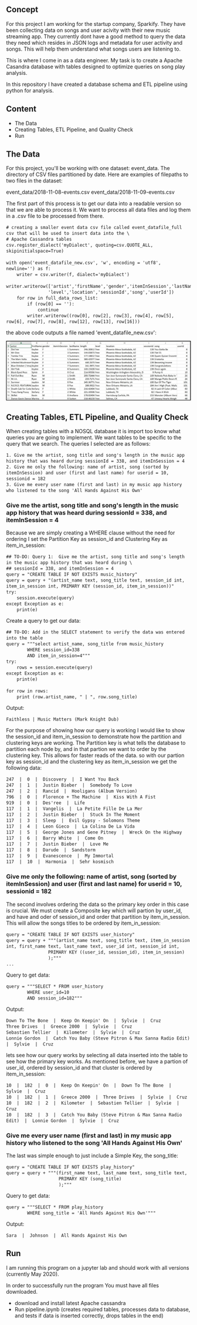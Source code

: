 ## Concept
For this project I am working for the startup company, Sparkify. They have been collecting data on songs and user acivity with their new music streaming app. They currently dont have a good method to query the data they need which resides in JSON logs and metadata for user activity and songs. This will help them understand what songs users are listening to. 

This is where I come in as a data engineer. My task is to create a Apache Casandra database with tables designed to optimize queries on song play analysis. 

In this repository I have created a database schema and ETL pipeline using python for analysis. 

## Content
- The Data
- Creating Tables, ETL Pipeline, and Quality Check
- Run

## The Data
For this project, you'll be working with one dataset: event_data. The directory of CSV files partitioned by date. Here are examples of filepaths to two files in the dataset:

event_data/2018-11-08-events.csv
event_data/2018-11-09-events.csv

The first part of this process is to get our data into a readable version so that we are able to process it. We want to process all data files and log them in a .csv file to be  processed from there. 

    # creating a smaller event data csv file called event_datafile_full csv that will be used to insert data into the \
    # Apache Cassandra tables
    csv.register_dialect('myDialect', quoting=csv.QUOTE_ALL, skipinitialspace=True)

    with open('event_datafile_new.csv', 'w', encoding = 'utf8', newline='') as f:
        writer = csv.writer(f, dialect='myDialect')
        writer.writerow(['artist','firstName','gender','itemInSession','lastName','length',\
                    'level','location','sessionId','song','userId'])
        for row in full_data_rows_list:
            if (row[0] == ''):
                continue
            writer.writerow((row[0], row[2], row[3], row[4], row[5], row[6], row[7], row[8], row[12], row[13], row[16]))
            
the above code outputs a file named 'event_datafile_new.csv':

![image1](images/image_event_datafile_new.jpg)

## Creating Tables, ETL Pipeline, and Quality Check

When creating tables with a NOSQL database it is import too know what queries you are going to implement. We want tables to be specific to the query that we search. The queries I selected are as follows:

    1. Give me the artist, song title and song's length in the music app history that was heard during sessionId = 338, and itemInSession = 4
    2. Give me only the following: name of artist, song (sorted by itemInSession) and user (first and last name) for userid = 10, sessionid = 182
    3. Give me every user name (first and last) in my music app history who listened to the song 'All Hands Against His Own'

### Give me the artist, song title and song's length in the music app history that was heard during sessionId = 338, and itemInSession = 4
Because we are simply creating a WHERE clause without the need for ordering I set the Partition Key as session_id and  Clustering Key as item_in_session:

    ## TO-DO: Query 1:  Give me the artist, song title and song's length in the music app history that was heard during \
    ## sessionId = 338, and itemInSession = 4
    query = "CREATE TABLE IF NOT EXISTS music_history"
    query = query + "(artist_name text, song_title text, session_id int, item_in_session int, PRIMARY KEY (session_id, item_in_session))"
    try:
        session.execute(query)
    except Exception as e:
        print(e)
        
Create a query to get our data:

    ## TO-DO: Add in the SELECT statement to verify the data was entered into the table
    query = """select artist_name, song_title from music_history 
            WHERE session_id=338 
            AND item_in_session=4"""
    try:
        rows = session.execute(query)
    except Exception as e:
        print(e)

    for row in rows:
        print (row.artist_name, " | ", row.song_title)
        
Output:

    Faithless | Music Matters (Mark Knight Dub)
    
For the purpose of showing how our query is working I would like to show the session_id and item_in_session to demonstrate how the partition and clustering keys are working. The Partition key is what tells the database to partition each node by, and in that partion we want to order by the clustering key. This allows for faster reads of the data. so with our partion key as session_id and the clustering key as item_in_session we get the following data:

    247  |  0  |  Discovery  |  I Want You Back
    247  |  1  |  Justin Bieber  |  Somebody To Love
    247  |  2  |  Rancid  |  Hooligans (Album Version)
    796  |  0  |  Florence + The Machine  |  Kiss With A Fist
    919  |  0  |  Des'ree  |  Life
    117  |  1  |  Vangelis  |  La Petite Fille De La Mer
    117  |  2  |  Justin Bieber  |  Stuck In The Moment
    117  |  3  |  Sleep  |  Evil Gypsy - Solomons Theme
    117  |  4  |  Leon Gieco  |  La Colina De La Vida
    117  |  5  |  George Jones and Gene Pitney  |  Wreck On the Highway
    117  |  6  |  Barry White  |  Come On
    117  |  7  |  Justin Bieber  |  Love Me
    117  |  8  |  Darude  |  Sandstorm
    117  |  9  |  Evanescence  |  My Immortal
    117  |  10  |  Harmonia  |  Sehr kosmisch
    
### Give me only the following: name of artist, song (sorted by itemInSession) and user (first and last name) for userid = 10, sessionid = 182
The second involves ordering the data so the primary key order in this case is crucial. We must create a Composite key which will partion by user_id, and have and oder of session_id and order that partition by item_in_session. This will allow the songs titles to be ordered by item_in_session:

    query = "CREATE TABLE IF NOT EXISTS user_history"
    query = query + """(artist_name text, song_title text, item_in_session int, first_name text, last_name text, user_id int, session_id int,
                    PRIMARY KEY ((user_id, session_id), item_in_session)
                    );"""
    ...
    
Query to get data:

    query = """SELECT * FROM user_history
            WHERE user_id=10
            AND session_id=182"""
 
Output:

    Down To The Bone  |  Keep On Keepin' On  |  Sylvie  |  Cruz
    Three Drives  |  Greece 2000  |  Sylvie  |  Cruz
    Sebastien Tellier  |  Kilometer  |  Sylvie  |  Cruz
    Lonnie Gordon  |  Catch You Baby (Steve Pitron & Max Sanna Radio Edit)  |  Sylvie  |  Cruz
    
lets see how our query works by selecting all data inserted into the table to see how the primary key works. As mentioned before, we have a partion of user_id, ordered by session_id and that cluster is ordered by item_in_session:

    10  |  182  |  0  |  Keep On Keepin' On  |  Down To The Bone  |  Sylvie  |  Cruz
    10  |  182  |  1  |  Greece 2000  |  Three Drives  |  Sylvie  |  Cruz
    10  |  182  |  2  |  Kilometer  |  Sebastien Tellier  |  Sylvie  |  Cruz
    10  |  182  |  3  |  Catch You Baby (Steve Pitron & Max Sanna Radio Edit)  |  Lonnie Gordon  |  Sylvie  |  Cruz

### Give me every user name (first and last) in my music app history who listened to the song 'All Hands Against His Own'
The last was simple enough to just include a Simple Key, the song_title:

    query = "CREATE TABLE IF NOT EXISTS play_history"
    query = query + """(first_name text, last_name text, song_title text,
                        PRIMARY KEY (song_title)
                        );"""
                        
Query to get data:

    query = """SELECT * FROM play_history
            WHERE song_title = 'All Hands Against His Own'"""
            
Output:

    Sara  |  Johnson  |  All Hands Against His Own
    
## Run
I am running this program on a jupyter lab and should work with all versions (currently May 2020).

In order to successfully run the program You must have all files downloaded.

- download and install latest Apache cassandra
- Run pipeline.ipynb (creates required tables, processes data to database, and tests if data is inserted correctly, drops tables in the end)
